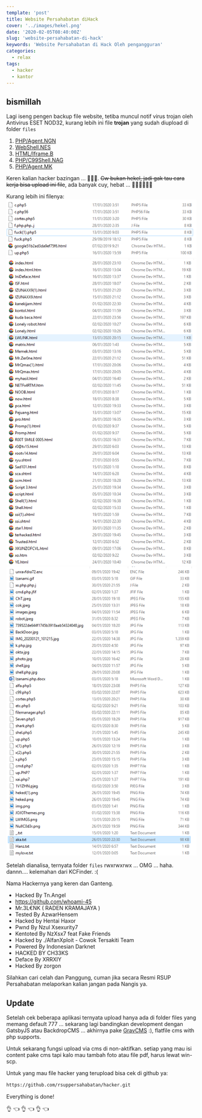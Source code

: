```yaml
---
template: 'post'
title: Website Persahabatan diHack
cover: '../images/hekel.png'
date: '2020-02-05T08:40:00Z'
slug: 'website-persahabatan-di-hack'
keywords: 'Website Persahabatan di Hack Oleh pengangguran'
categories:
  - relax
tags:
  - hacker
  - kantor
---
```


## bismillah

Lagi iseng pengen backup file website, tetiba muncul notif virus trojan oleh Antivirus ESET NOD32, kurang lebih ini file **trojan** yang sudah diupload di folder `files`

1. [PHP/Agent.NGN](https://www.virusradar.com/en/PHP_Agent.NGN/description)
2. [WebShell.NES](https://www.virusradar.com/en/PHP_WebShell.NES/description)
3. [HTML/Iframe.B](https://www.virusradar.com/en/HTML_Iframe.B/description)
4. [PHP/C99Shell.NAG](https://www.virusradar.com/en/PHP_C99Shell.NAG/description)
5. [PHP/Agent.MK](https://www.virusradar.com/en/PHP_Agent.MK/description)

Keren kalian hacker bazingan ... 🤣🤣🤣. ~~Gw bukan hekel, jadi gak tau cara kerja bisa upload ini file~~, ada banyak cuy, hebat ... 👏🏻👏🏻👏🏻

Kurang lebih ini filenya:
![hekel1](../images/hekel1.png)
![hekel2](../images/hekel2.png)
![hekel1](../images/hekel3.png)

Setelah dianalisa, ternyata folder `files` rwxrwxrwx ... OMG ... haha. dannn.... kelemahan dari KCFinder. :( 

Nama Hackernya yang keren dan Ganteng.

- Hacked By Tn.Angel
- https://github.com/whoami-45
- Mr.3L€NK ( RADEN KRAMAJAYA )
- Tested By AzwarHensem
- Hacked by Hentai Haxor
- Pwnd By Nzul Xsexurity7
- Kentoted By NzXsx7 feat Fake Friends
- Hacked by ./AlfanXploit - Cowok Tersakiti Team
- Powered By Indonesian Darknet
- HACKED BY CH33KS
- Deface By XRRXIY
- Hacked By zorgon

Silahkan cari celah dan Panggung, cuman jika secara Resmi RSUP Persahabatan melaporkan kalian jangan pada Nangis ya.

## Update

Setelah cek beberapa aplikasi ternyata upload hanya ada di folder files yang memang default 777 ... sekarang lagi bandingkan development dengan GatsbyJS atau BackdropCMS ... akhirnya pake [GravCMS](https://getgrav.org/downloads) :), flatfile cms with php supports.

Untuk sekarang fungsi upload via cms di non-aktifkan. setiap yang mau isi content pake cms tapi kalo mau tambah foto atau file pdf, harus lewat win-scp.

Untuk yang mau file hacker yang terupload bisa cek di github ya:

```bash
https://github.com/rsuppersahabatan/hacker.git
```

Everything is done!

👌 👈 👌 👈 👌 👈
